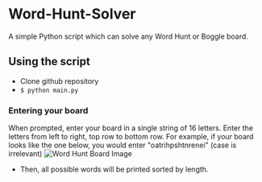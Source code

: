 # Word-Hunt-Solver
A simple Python script which can solve any Word Hunt or Boggle board.

## Using the script
* Clone github repository
* ```$ python main.py```
### Entering your board
When prompted, enter your board in a single string of 16 letters. Enter the letters from left to right, top row to bottom row. For example, if your board looks like the one below, you would enter "oatrihpshtnrenei" (case is irrelevant)
![Word Hunt Board Image](https://i.sstatic.net/JsxLT.jpg)
* Then, all possible words will be printed sorted by length.
